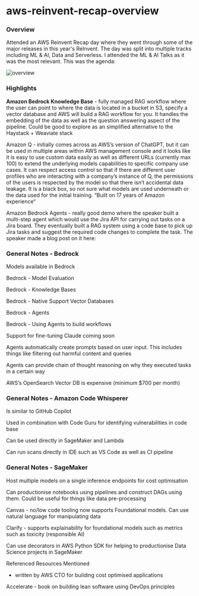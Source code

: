 # aws-reinvent-recap-overview

### Overview

Attended an AWS Reinvent Recap day where they went through some of the major releases in this year's ReInvent. The day was split into multiple tracks including ML & AI, Data and Serverless. I attended the ML & AI Talks as it was the most relevant. This was the agenda:

![overview](https://github.com/baldpanda/aws-reinvent-recap-overview/assets/37364932/3b6f3d39-ec84-4c0b-b383-299bd1845277)

### Highlights

**Amazon Bedrock Knowledge Base**  - fully managed RAG workflow where the user can point to where the data is located in a bucket in S3, specify a vector database and AWS will build a RAG workflow for you. It handles the embedding of the data as well as the question answering aspect of the pipeline. Could be good to explore as an simplified alternative to the Haystack + Weaviate stack

Amazon Q - initially comes across as AWS’s version of ChatGPT, but it can be used in multiple areas within AWS management console and it looks like it is easy to use custom data easily as well as different URLs (currently max 100) to extend the underlying models capabilities to specific company use cases. It can respect access control so that if there are different user profiles who are interacting with a company’s instance of Q, the permissions of the users is respected by the model so that there isn’t accidental data leakage. It is a black box, so not sure what models are used underneath or the data used for the initial training. “Built on 17 years of Amazon experience“ 

Amazon Bedrock Agents - really good demo where the speaker built a multi-step agent which would use the Jira API for carrying out tasks on a Jira board. They eventually built a RAG system using a code base to pick up Jira tasks and suggest the required code changes to complete the task. The speaker made a blog post on it here:   



### General Notes - Bedrock



Models available in Bedrock





Bedrock - Model Evaluation





Bedrock - Knowledge Bases





Bedrock - Native Support Vector Databases



Bedrock - Agents



Bedrock - Using Agents to build workflows

Support for fine-tuning Claude coming soon

Agents automatically create prompts based on user input. This includes things like filtering out harmful content and queries

Agents can provide chain of thought reasoning on why they executed tasks in a certain way

AWS’s OpenSearch Vector DB is expensive (minimum $700 per month)

### General Notes - Amazon Code Whisperer

Is similar to GitHub Copilot

Used in combination with Code Guru for identifying vulnerabilities in code base

Can be used directly in SageMaker and Lambda

Can run scans directly in IDE such as VS Code as well as CI pipeline

### General Notes - SageMaker

Host multiple models on a single inference endpoints for cost optimisation

Can productionise notebooks using pipelines and construct DAGs using them. Could be useful for things like data pre-processing

Canvas - no/low code tooling now supports Foundational models. Can use natural language for manipulating data

Clarify - supports explainability for foundational models such as metrics such as toxicity (responsible AI)

Can use decorators in AWS Python SDK for helping to productionise Data Science projects in SageMaker

Referenced Resources Mentioned 

  - written by AWS CTO for building cost optimised applications

Accelerate - book on building lean software using DevOps principles
